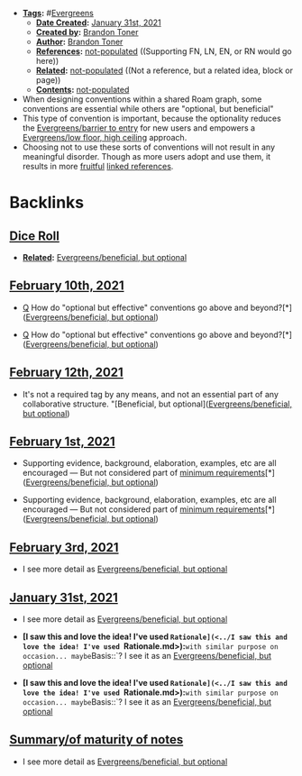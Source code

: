 - **[Tags](<../Tags.md>):** #[Evergreens](<../Evergreens.md>)
    - **[Date Created](<../Date Created.md>):** [January 31st, 2021](<../January 31st, 2021.md>)
    - **[Created by](<../Created by.md>):** [Brandon Toner](<../Brandon Toner.md>)
    - **[Author](<../Author.md>):** [Brandon Toner](<../Brandon Toner.md>)
    - **[References](<../References.md>):** [not-populated](<../not-populated.md>) ((Supporting FN, LN, EN, or RN would go here))
    - **[Related](<../Related.md>):** [not-populated](<../not-populated.md>) ((Not a reference, but a related idea, block or page))
    - **[Contents](<../Contents.md>):** [not-populated](<../not-populated.md>)
- When designing conventions within a shared Roam graph, some conventions are essential while others are "optional, but beneficial"
- This type of convention is important, because the optionality reduces the [Evergreens/barrier to entry](<../Evergreens/barrier to entry.md>) for new users and empowers a [Evergreens/low floor, high ceiling](<../Evergreens/low floor, high ceiling.md>) approach.
- Choosing not to use these sorts of conventions will not result in any meaningful disorder. Though as more users adopt and use them, it results in more [fruitful](<../fruitful.md>) [linked references](<../linked references.md>).

# Backlinks
## [Dice Roll](<Dice Roll.md>)
- **[Related](<../Related.md>):** [Evergreens/beneficial, but optional](<../Evergreens/beneficial, but optional.md>)

## [February 10th, 2021](<February 10th, 2021.md>)
- [Q](<../Q.md>) How do "optional but effective" conventions go above and beyond?[*]([Evergreens/beneficial, but optional](<../Evergreens/beneficial, but optional.md>))

- [Q](<../Q.md>) How do "optional but effective" conventions go above and beyond?[*]([Evergreens/beneficial, but optional](<../Evergreens/beneficial, but optional.md>))

## [February 12th, 2021](<February 12th, 2021.md>)
- It's not a required tag by any means, and not an essential part of any collaborative structure. "[Beneficial, but optional]([Evergreens/beneficial, but optional](<../Evergreens/beneficial, but optional.md>))

## [February 1st, 2021](<February 1st, 2021.md>)
- Supporting evidence, background, elaboration, examples, etc are all encouraged — But not considered part of [minimum requirements](<../minimum requirements.md>)[*]([Evergreens/beneficial, but optional](<../Evergreens/beneficial, but optional.md>))

- Supporting evidence, background, elaboration, examples, etc are all encouraged — But not considered part of [minimum requirements](<../minimum requirements.md>)[*]([Evergreens/beneficial, but optional](<../Evergreens/beneficial, but optional.md>))

## [February 3rd, 2021](<February 3rd, 2021.md>)
- I see more detail as [Evergreens/beneficial, but optional](<../Evergreens/beneficial, but optional.md>)

## [January 31st, 2021](<January 31st, 2021.md>)
- I see more detail as [Evergreens/beneficial, but optional](<../Evergreens/beneficial, but optional.md>)

- **[I saw this and love the idea! I've used `Rationale](<../I saw this and love the idea! I've used `Rationale.md>):**` with similar purpose on occasion... maybe `Basis::`? I see it as an [Evergreens/beneficial, but optional](<../Evergreens/beneficial, but optional.md>)

- **[I saw this and love the idea! I've used `Rationale](<../I saw this and love the idea! I've used `Rationale.md>):**` with similar purpose on occasion... maybe `Basis::`? I see it as an [Evergreens/beneficial, but optional](<../Evergreens/beneficial, but optional.md>)

## [Summary/of maturity of notes](<Summary/of maturity of notes.md>)
- I see more detail as [Evergreens/beneficial, but optional](<../Evergreens/beneficial, but optional.md>)

